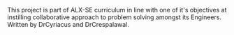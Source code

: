 This project is part of ALX-SE curriculum in line with one of it's objectives at instilling collaborative approach to problem solving amongst its Engineers. Written by DrCyriacus and DrCrespalawal.
